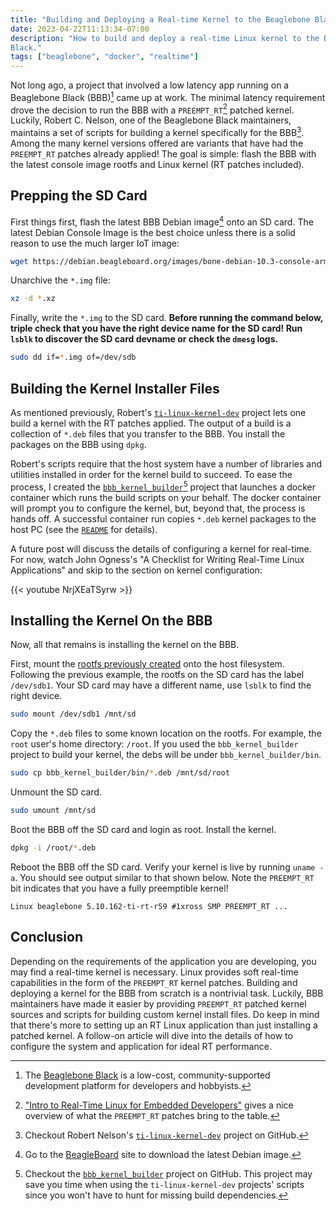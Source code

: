 ```yaml
---
title: "Building and Deploying a Real-time Kernel to the Beaglebone Black"
date: 2023-04-22T11:13:34-07:00
description: "How to build and deploy a real-time Linux kernel to the BeagleBone
Black."
tags: ["beaglebone", "docker", "realtime"]
---
```


Not long ago, a project that involved a low latency app running on a Beaglebone
Black (BBB)[^1] came up at work. The minimal latency requirement drove the
decision to run the BBB with a `PREEMPT_RT`[^2] patched kernel. Luckily, Robert
C. Nelson, one of the Beaglebone Black maintainers, maintains a set of scripts
for building a kernel specifically for the BBB[^3]. Among the many kernel
versions offered are variants that have had the `PREEMPT_RT` patches already
applied! The goal is simple: flash the BBB with the latest console image rootfs
and Linux kernel (RT patches included).

## Prepping the SD Card

First things first, flash the latest BBB Debian image[^4] onto an SD card. The
latest Debian Console Image is the best choice unless there is a solid reason to
use the much larger IoT image:

```bash
wget https://debian.beagleboard.org/images/bone-debian-10.3-console-armhf-2020-04-06-1gb.img.xz
```

Unarchive the `*.img` file:

```bash
xz -d *.xz
```

Finally, write the `*.img` to the SD card. **Before running the command below,
triple check that you have the right device name for the SD card! Run `lsblk` to
discover the SD card devname or check the `dmesg` logs.**

```bash
sudo dd if=*.img of=/dev/sdb
```

## Building the Kernel Installer Files

As mentioned previously, Robert's [`ti-linux-kernel-dev`][3] project lets one
build a kernel with the RT patches applied. The output of a build is a
collection of `*.deb` files that you transfer to the BBB. You install the
packages on the BBB using `dpkg`.

Robert's scripts require that the host system have a number of libraries and
utilities installed in order for the kernel build to succeed. To ease the
process, I created the [`bbb_kernel_builder`][5][^5] project that launches a
docker container which runs the build scripts on your behalf. The docker
container will prompt you to configure the kernel, but, beyond that, the process
is hands off. A successful container run copies `*.deb` kernel packages to the
host PC (see the [`README`][6] for details).

A future post will discuss the details of configuring a kernel for real-time.
For now, watch John Ogness's "A Checklist for Writing Real-Time Linux
Applications" and skip to the section on kernel configuration:

{{< youtube NrjXEaTSyrw >}}

## Installing the Kernel On the BBB

Now, all that remains is installing the kernel on the BBB.

First, mount the [rootfs previously created](#prepping-the-sd-card) onto the
host filesystem. Following the previous example, the rootfs on the SD card has
the label `/dev/sdb1`. Your SD card may have a different name, use `lsblk` to
find the right device.

```bash
sudo mount /dev/sdb1 /mnt/sd
```

Copy the `*.deb` files to some known location on the rootfs. For example, the
`root` user's home directory: `/root`. If you used the `bbb_kernel_builder`
project to build your kernel, the debs will be under `bbb_kernel_builder/bin`.

```bash
sudo cp bbb_kernel_builder/bin/*.deb /mnt/sd/root
```

Unmount the SD card.

```bash
sudo umount /mnt/sd
```

Boot the BBB off the SD card and login as root. Install the kernel.

```bash
dpkg -i /root/*.deb
```

Reboot the BBB off the SD card. Verify your kernel is live by running `uname
-a`. You should see output similar to that shown below. Note the `PREEMPT_RT`
bit indicates that you have a fully preemptible kernel!

```text
Linux beaglebone 5.10.162-ti-rt-r59 #1xross SMP PREEMPT_RT ...
```

## Conclusion

Depending on the requirements of the application you are developing, you may
find a real-time kernel is necessary. Linux provides soft real-time capabilities
in the form of the `PREEMPT_RT` kernel patches. Building and deploying a kernel
for the BBB from scratch is a nontrivial task. Luckily, BBB maintainers have
made it easier by providing `PREEMPT_RT` patched kernel sources and scripts for
building custom kernel install files. Do keep in mind that there's more to
setting up an RT Linux application than just installing a patched kernel. A
follow-on article will dive into the details of how to configure the system and
application for ideal RT performance.

[1]: https://beagleboard.org/black
[2]: https://www.linuxfoundation.org/blog/blog/intro-to-real-time-linux-for-embedded-developers
[3]: https://github.com/RobertCNelson/ti-linux-kernel-dev/tree/5.10.162-ti-rt-r59
[4]: https://beagleboard.org/latest-images
[5]: https://github.com/ivan-guerra/bbb_kernel_builder
[6]: https://github.com/ivan-guerra/bbb_kernel_builder/blob/master/README.md

[^1]: The [Beaglebone Black][1] is a low-cost, community-supported development
    platform for developers and hobbyists.
[^2]: ["Intro to Real-Time Linux for Embedded Developers"][2] gives a nice
    overview of what the `PREEMPT_RT` patches bring to the table.
[^3]: Checkout Robert Nelson's [`ti-linux-kernel-dev`][3] project on GitHub.
[^4]: Go to the [BeagleBoard][4] site to download the latest Debian image.
[^5]: Checkout the [`bbb_kernel_builder`][5] project on GitHub. This project may
    save you time when using the `ti-linux-kernel-dev` projects' scripts since
    you won't have to hunt for missing build dependencies.
